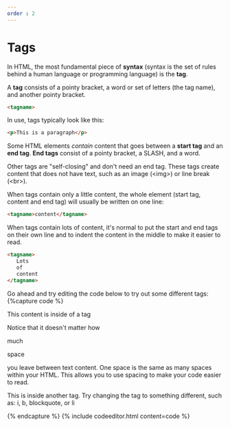 ```yaml
---
order : 2
--- 
```


# Tags

In HTML, the most fundamental piece of <b>syntax</b> (syntax is the set of rules behind a human language or programming language) is the <b>tag</b>.

A **tag** consists of a pointy bracket, a word or set of letters (the tag name), and another pointy bracket.

```html
<tagname>
```

In use, tags typically look like this:

```html
<p>This is a paragraph</p>
```

Some HTML elements <i>contain</i> content that goes between a <b>start tag</b> and an <b>end tag</b>. <b>End tags</b> consist of a pointy bracket, a SLASH, and a word.

Other tags are "self-closing" and don't need an end tag. These tags create content that does not have text, such as an image (&lt;img&gt;) or line break (&lt;br&gt;).

When tags contain only a little content, the whole
element (start tag, content and end tag) will usually 
be written on one line:
```html
<tagname>content</tagname>
```
When tags contain lots of content, it's normal to put
the start and end tags on their own line and to indent
the content in the middle to make it easier to read.
```html
<tagname>
   Lots
   of
   content
</tagname>
```

Go ahead and try editing the code below to try out some different tags:
{%capture code %}
<p>
  This content is inside of a tag 
</p>
<p>
  Notice that
  it doesn't matter how
  
  much
  
  
  
  space
 
  you leave between text content.
  One space is the same as               many spaces
  within your HTML. This allows you to use spacing
  to make your code easier to read.
</p>
<p>
  This is inside another tag. 
  Try changing the tag to something 
  different, such as: 
  i, b, blockquote, or li
</p>
{% endcapture %}
{% include codeeditor.html content=code %}

